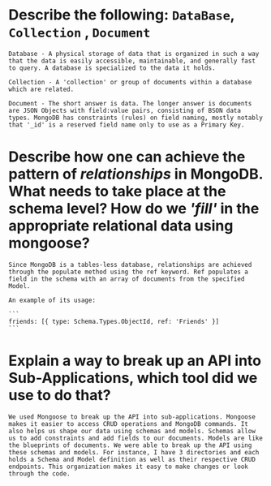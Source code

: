# Describe the following: `DataBase`, `Collection` , `Document`

    Database - A physical storage of data that is organized in such a way that the data is easily accessible, maintainable, and generally fast to query. A database is specialized to the data it holds.

    Collection - A 'collection' or group of documents within a database which are related.

    Document - The short answer is data. The longer answer is documents are JSON Objects with field:value pairs, consisting of BSON data types. MongoDB has constraints (rules) on field naming, mostly notably that '_id' is a reserved field name only to use as a Primary Key.

# Describe how one can achieve the pattern of _relationships_ in MongoDB. What needs to take place at the schema level? How do we _'fill'_ in the appropriate relational data using mongoose?

    Since MongoDB is a tables-less database, relationships are achieved through the populate method using the ref keyword. Ref populates a field in the schema with an array of documents from the specified Model. 
    
    An example of its usage:

    ```
    friends: [{ type: Schema.Types.ObjectId, ref: 'Friends' }]
    ```

# Explain a way to break up an API into Sub-Applications, which tool did we use to do that?

    We used Mongoose to break up the API into sub-applications. Mongoose makes it easier to access CRUD operations and MongoDB commands. It also helps us shape our data using schemas and models. Schemas allow us to add constraints and add fields to our documents. Models are like the blueprints of documents. We were able to break up the API using these schemas and models. For instance, I have 3 directories and each holds a Schema and Model definition as well as their respective CRUD endpoints. This organization makes it easy to make changes or look through the code.